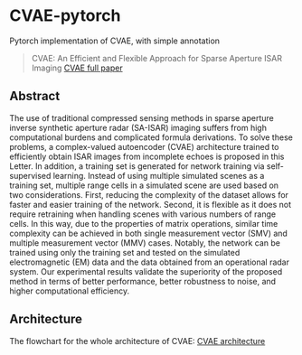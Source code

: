 # CVAE-pytorch
Pytorch implementation of CVAE, with simple annotation
>CVAE: An Efficient and Flexible Approach for Sparse Aperture ISAR Imaging
[CVAE full paper](https://ieeexplore.ieee.org/abstract/document/10006814)

## Abstract 
The use of traditional compressed sensing methods in sparse aperture inverse synthetic aperture radar (SA-ISAR) imaging suffers from high computational burdens and complicated formula derivations. To solve these problems, a complex-valued autoencoder (CVAE) architecture trained to efficiently obtain ISAR images from incomplete echoes is proposed in this Letter. In addition, a training set is generated for network training via self-supervised learning. Instead of using multiple simulated scenes as a training set, multiple range cells in a simulated scene are used based on two considerations. First, reducing the complexity of the dataset allows for faster and easier training of the network. Second, it is flexible as it does not require retraining when handling scenes with various numbers of range cells. In this way, due to the properties of matrix operations, similar time complexity can be achieved in both single measurement vector (SMV) and multiple measurement vector (MMV) cases. Notably, the network can be trained using only the training set and tested on the simulated electromagnetic (EM) data and the data obtained from an operational radar system. Our experimental results validate the superiority of the proposed method in terms of better performance, better robustness to noise, and higher computational efficiency.

## Architecture
The flowchart for the whole architecture of CVAE:
[CVAE architecture](./figs/architecture/flowchart.eps)

